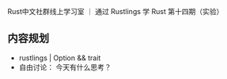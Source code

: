 Rust中文社群线上学习室 ｜ 通过 Rustlings 学 Rust 第十四期（实验）


## 内容规划 

- rustlings | Option && trait
- 自由讨论： 今天有什么思考？
